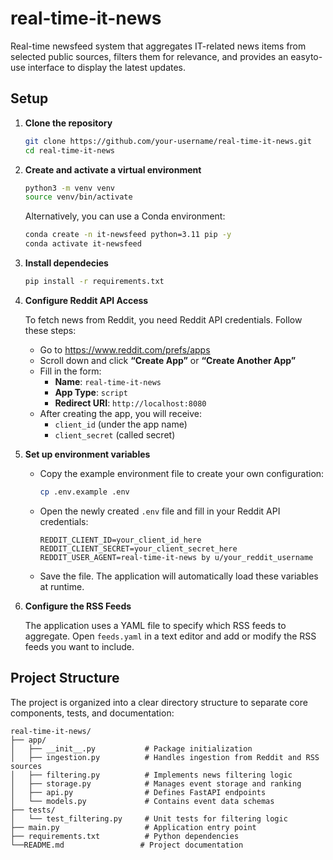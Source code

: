 # real-time-it-news
Real-time newsfeed system that aggregates IT-related news items from selected public sources, filters them for relevance, and provides an easyto-use interface to display the latest updates.


## Setup

1. **Clone the repository**
   ```bash
   git clone https://github.com/your-username/real-time-it-news.git
   cd real-time-it-news
   ```

2. **Create and activate a virtual environment**
    ```bash
    python3 -m venv venv
    source venv/bin/activate
    ```
    Alternatively, you can use a Conda environment:
    ```bash
    conda create -n it-newsfeed python=3.11 pip -y 
    conda activate it-newsfeed
    ```

3. **Install dependecies**
    ```bash 
    pip install -r requirements.txt
    ```

4. **Configure Reddit API Access** 

    To fetch news from Reddit, you need Reddit API credentials. Follow these steps:
    - Go to https://www.reddit.com/prefs/apps
    - Scroll down and click **“Create App”** or **“Create Another App”**
    - Fill in the form:
        - **Name**: `real-time-it-news`
        - **App Type**: `script`
        - **Redirect URI**: `http://localhost:8080`
    - After creating the app, you will receive:
        - `client_id` (under the app name)
        - `client_secret` (called secret)


5. **Set up environment variables**

    - Copy the example environment file to create your own configuration:
      ```bash
      cp .env.example .env
      ```
    - Open the newly created `.env` file and fill in your Reddit API credentials:
      ```env
      REDDIT_CLIENT_ID=your_client_id_here
      REDDIT_CLIENT_SECRET=your_client_secret_here
      REDDIT_USER_AGENT=real-time-it-news by u/your_reddit_username
      ```
    - Save the file. The application will automatically load these variables at runtime.

6. **Configure the RSS Feeds**

    The application uses a YAML file to specify which RSS feeds to aggregate.
    Open `feeds.yaml` in a text editor and add or modify the RSS feeds you want to include.

## Project Structure

The project is organized into a clear directory structure to separate core components, tests, and documentation:

```
real-time-it-news/
├── app/
│   ├── __init__.py           # Package initialization
│   ├── ingestion.py          # Handles ingestion from Reddit and RSS sources
│   ├── filtering.py          # Implements news filtering logic
│   ├── storage.py            # Manages event storage and ranking
│   ├── api.py                # Defines FastAPI endpoints
│   └── models.py             # Contains event data schemas
├── tests/
│   └── test_filtering.py     # Unit tests for filtering logic
├── main.py                   # Application entry point
├── requirements.txt          # Python dependencies
└──README.md                 # Project documentation
```

